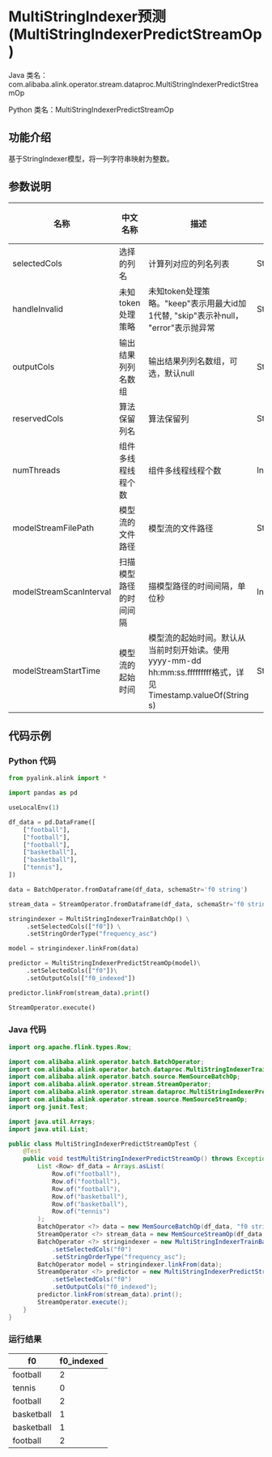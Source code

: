# MultiStringIndexer预测 (MultiStringIndexerPredictStreamOp)
Java 类名：com.alibaba.alink.operator.stream.dataproc.MultiStringIndexerPredictStreamOp

Python 类名：MultiStringIndexerPredictStreamOp


## 功能介绍
基于StringIndexer模型，将一列字符串映射为整数。

## 参数说明

| 名称 | 中文名称 | 描述 | 类型 | 是否必须？ | 默认值 |
| --- | --- | --- | --- | --- | --- |
| selectedCols | 选择的列名 | 计算列对应的列名列表 | String[] | ✓ |  |
| handleInvalid | 未知token处理策略 | 未知token处理策略。"keep"表示用最大id加1代替, "skip"表示补null， "error"表示抛异常 | String |  | "KEEP" |
| outputCols | 输出结果列列名数组 | 输出结果列列名数组，可选，默认null | String[] |  | null |
| reservedCols | 算法保留列名 | 算法保留列 | String[] |  | null |
| numThreads | 组件多线程线程个数 | 组件多线程线程个数 | Integer |  | 1 |
| modelStreamFilePath | 模型流的文件路径 | 模型流的文件路径 | String |  | null |
| modelStreamScanInterval | 扫描模型路径的时间间隔 | 描模型路径的时间间隔，单位秒 | Integer |  | 10 |
| modelStreamStartTime | 模型流的起始时间 | 模型流的起始时间。默认从当前时刻开始读。使用yyyy-mm-dd hh:mm:ss.fffffffff格式，详见Timestamp.valueOf(String s) | String |  | null |


## 代码示例
### Python 代码
```python
from pyalink.alink import *

import pandas as pd

useLocalEnv(1)

df_data = pd.DataFrame([
    ["football"],
    ["football"],
    ["football"],
    ["basketball"],
    ["basketball"],
    ["tennis"],
])

data = BatchOperator.fromDataframe(df_data, schemaStr='f0 string')

stream_data = StreamOperator.fromDataframe(df_data, schemaStr='f0 string')

stringindexer = MultiStringIndexerTrainBatchOp() \
     .setSelectedCols(["f0"]) \
     .setStringOrderType("frequency_asc")

model = stringindexer.linkFrom(data)

predictor = MultiStringIndexerPredictStreamOp(model)\
     .setSelectedCols(["f0"])\
     .setOutputCols(["f0_indexed"])

predictor.linkFrom(stream_data).print()

StreamOperator.execute()
```
### Java 代码
```java
import org.apache.flink.types.Row;

import com.alibaba.alink.operator.batch.BatchOperator;
import com.alibaba.alink.operator.batch.dataproc.MultiStringIndexerTrainBatchOp;
import com.alibaba.alink.operator.batch.source.MemSourceBatchOp;
import com.alibaba.alink.operator.stream.StreamOperator;
import com.alibaba.alink.operator.stream.dataproc.MultiStringIndexerPredictStreamOp;
import com.alibaba.alink.operator.stream.source.MemSourceStreamOp;
import org.junit.Test;

import java.util.Arrays;
import java.util.List;

public class MultiStringIndexerPredictStreamOpTest {
	@Test
	public void testMultiStringIndexerPredictStreamOp() throws Exception {
		List <Row> df_data = Arrays.asList(
			Row.of("football"),
			Row.of("football"),
			Row.of("football"),
			Row.of("basketball"),
			Row.of("basketball"),
			Row.of("tennis")
		);
		BatchOperator <?> data = new MemSourceBatchOp(df_data, "f0 string");
		StreamOperator <?> stream_data = new MemSourceStreamOp(df_data, "f0 string");
		BatchOperator <?> stringindexer = new MultiStringIndexerTrainBatchOp()
			.setSelectedCols("f0")
			.setStringOrderType("frequency_asc");
		BatchOperator model = stringindexer.linkFrom(data);
		StreamOperator <?> predictor = new MultiStringIndexerPredictStreamOp(model)
			.setSelectedCols("f0")
			.setOutputCols("f0_indexed");
		predictor.linkFrom(stream_data).print();
		StreamOperator.execute();
	}
}
```

### 运行结果

f0|f0_indexed
---|----------
football|2
tennis|0
football|2
basketball|1
basketball|1
football|2
